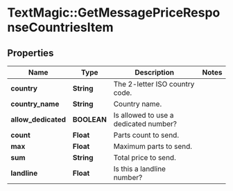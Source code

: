 # TextMagic::GetMessagePriceResponseCountriesItem

## Properties
Name | Type | Description | Notes
------------ | ------------- | ------------- | -------------
**country** | **String** | The 2-letter ISO country code. | 
**country_name** | **String** | Country name. | 
**allow_dedicated** | **BOOLEAN** | Is allowed to use a dedicated number? | 
**count** | **Float** | Parts count to send. | 
**max** | **Float** | Maximum parts to send. | 
**sum** | **String** | Total price to send. | 
**landline** | **Float** | Is this a landline number? | 


